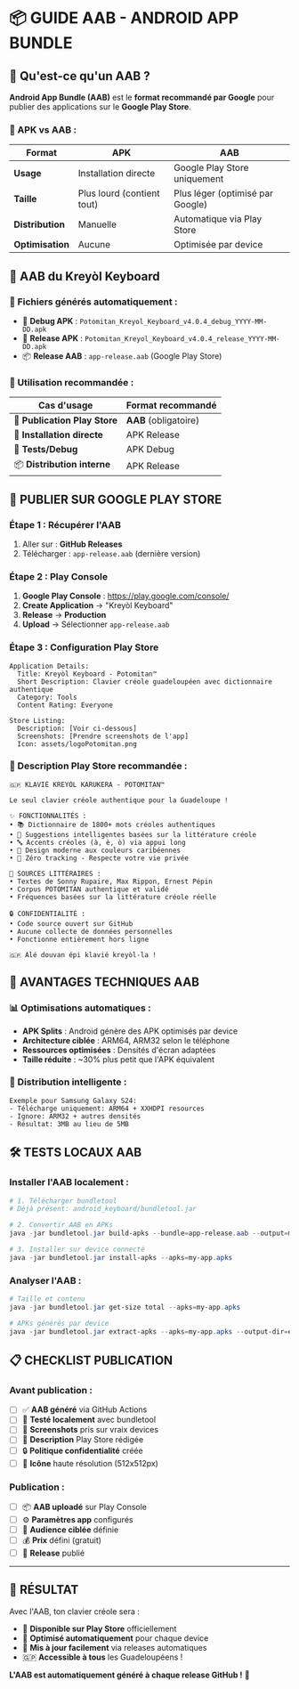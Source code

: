 # 📦 **GUIDE AAB - ANDROID APP BUNDLE**

## 🎯 **Qu'est-ce qu'un AAB ?**

**Android App Bundle (AAB)** est le **format recommandé par Google** pour publier des applications sur le **Google Play Store**. 

### **🔄 APK vs AAB** :

| Format | **APK** | **AAB** |
|--------|---------|---------|
| **Usage** | Installation directe | Google Play Store uniquement |
| **Taille** | Plus lourd (contient tout) | Plus léger (optimisé par Google) |
| **Distribution** | Manuelle | Automatique via Play Store |
| **Optimisation** | Aucune | Optimisée par device |

## 🚀 **AAB du Kreyòl Keyboard**

### **📱 Fichiers générés automatiquement** :
- 🔧 **Debug APK** : `Potomitan_Kreyol_Keyboard_v4.0.4_debug_YYYY-MM-DD.apk`
- 📱 **Release APK** : `Potomitan_Kreyol_Keyboard_v4.0.4_release_YYYY-MM-DD.apk`  
- 📦 **Release AAB** : `app-release.aab` (Google Play Store)

### **🎯 Utilisation recommandée** :

| Cas d'usage | Format recommandé |
|-------------|-------------------|
| 🏪 **Publication Play Store** | **AAB** (obligatoire) |
| 📱 **Installation directe** | APK Release |
| 🔧 **Tests/Debug** | APK Debug |
| 📦 **Distribution interne** | APK Release |

## 🏪 **PUBLIER SUR GOOGLE PLAY STORE**

### **Étape 1 : Récupérer l'AAB**
1. Aller sur : **GitHub Releases** 
2. Télécharger : `app-release.aab` (dernière version)

### **Étape 2 : Play Console**
1. **Google Play Console** : https://play.google.com/console/
2. **Create Application** → "Kreyòl Keyboard"
3. **Release** → **Production** 
4. **Upload** → Sélectionner `app-release.aab`

### **Étape 3 : Configuration Play Store**
```
Application Details:
  Title: Kreyòl Keyboard - Potomitan™
  Short Description: Clavier créole guadeloupéen avec dictionnaire authentique
  Category: Tools
  Content Rating: Everyone
  
Store Listing:
  Description: [Voir ci-dessous]
  Screenshots: [Prendre screenshots de l'app]
  Icon: assets/logoPotomitan.png
```

### **📝 Description Play Store recommandée** :
```
🇬🇵 KLAVIÉ KREYÒL KARUKERA - POTOMITAN™

Le seul clavier créole authentique pour la Guadeloupe !

✨ FONCTIONNALITÉS :
• 📚 Dictionnaire de 1800+ mots créoles authentiques
• 🎯 Suggestions intelligentes basées sur la littérature créole
• 🔤 Accents créoles (à, è, ò) via appui long
• 🎨 Design moderne aux couleurs caribéennes
• 🚫 Zéro tracking - Respecte votre vie privée

📖 SOURCES LITTÉRAIRES :
• Textes de Sonny Rupaire, Max Rippon, Ernest Pépin
• Corpus POTOMITAN authentique et validé
• Fréquences basées sur la littérature créole réelle

🔒 CONFIDENTIALITÉ :
• Code source ouvert sur GitHub
• Aucune collecte de données personnelles
• Fonctionne entièrement hors ligne

🇬🇵 Alé douvan épi klavié kreyòl-la !
```

## 🔧 **AVANTAGES TECHNIQUES AAB**

### **📊 Optimisations automatiques** :
- **APK Splits** : Android génère des APK optimisés par device
- **Architecture ciblée** : ARM64, ARM32 selon le téléphone
- **Ressources optimisées** : Densités d'écran adaptées
- **Taille réduite** : ~30% plus petit que l'APK équivalent

### **🎯 Distribution intelligente** :
```
Exemple pour Samsung Galaxy S24:
- Télécharge uniquement: ARM64 + XXHDPI resources
- Ignore: ARM32 + autres densités
- Résultat: 3MB au lieu de 5MB
```

## 🛠️ **TESTS LOCAUX AAB**

### **Installer l'AAB localement** :
```powershell
# 1. Télécharger bundletool
# Déjà présent: android_keyboard/bundletool.jar

# 2. Convertir AAB en APKs
java -jar bundletool.jar build-apks --bundle=app-release.aab --output=my-app.apks

# 3. Installer sur device connecté
java -jar bundletool.jar install-apks --apks=my-app.apks
```

### **Analyser l'AAB** :
```powershell
# Taille et contenu
java -jar bundletool.jar get-size total --apks=my-app.apks

# APKs générés par device
java -jar bundletool.jar extract-apks --apks=my-app.apks --output-dir=extracted/
```

## 📋 **CHECKLIST PUBLICATION**

### **Avant publication** :
- [ ] ✅ **AAB généré** via GitHub Actions
- [ ] 🧪 **Testé localement** avec bundletool
- [ ] 📱 **Screenshots** pris sur vraix devices
- [ ] 📝 **Description** Play Store rédigée
- [ ] 🔒 **Politique confidentialité** créée
- [ ] 🎨 **Icône** haute résolution (512x512px)

### **Publication** :
- [ ] 📦 **AAB uploadé** sur Play Console
- [ ] ⚙️ **Paramètres app** configurés
- [ ] 🎯 **Audience ciblée** définie
- [ ] 💰 **Prix** défini (gratuit)
- [ ] 🚀 **Release** publié

---

## 🎉 **RÉSULTAT**

Avec l'AAB, ton clavier créole sera :
- 🏪 **Disponible sur Play Store** officiellement
- 📱 **Optimisé automatiquement** pour chaque device
- 🔄 **Mis à jour facilement** via releases automatiques
- 🇬🇵 **Accessible à tous** les Guadeloupéens !

**L'AAB est automatiquement généré à chaque release GitHub !** 🚀